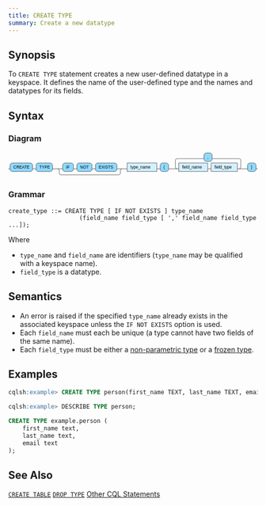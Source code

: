 ```yaml
---
title: CREATE TYPE
summary: Create a new datatype
---
```


## Synopsis
To `CREATE TYPE` statement creates a new user-defined datatype in a keyspace.  It defines the name of the user-defined type and the names and datatypes for its fields.

## Syntax

### Diagram
<svg version="1.1" xmlns:xlink="http://www.w3.org/1999/xlink" xmlns="http://www.w3.org/2000/svg" width="739" height="80" viewbox="0 0 739 80"><defs><style type="text/css">.c{fill:none;stroke:#222222;}.j{fill:#000000;font-family:Verdana,Sans-serif;font-size:12px;}.l{fill:#90d9ff;stroke:#222222;}.r{fill:#d3f0ff;stroke:#222222;}</style></defs><path class="c" d="M0 52h5m67 0h10m49 0h30m32 0h10m45 0h10m64 0h20m-196 0q5 0 5 5v8q0 5 5 5h171q5 0 5-5v-8q0-5 5-5m5 0h10m88 0h10m25 0h30m-5 0q-5 0-5-5v-20q0-5 5-5h80m24 0h80q5 0 5 5v20q0 5-5 5m-93 0h10m78 0h30m25 0h5"/><rect class="l" x="5" y="35" width="67" height="25" rx="7"/><text class="j" x="15" y="52">CREATE</text><rect class="l" x="82" y="35" width="49" height="25" rx="7"/><text class="j" x="92" y="52">TYPE</text><rect class="l" x="161" y="35" width="32" height="25" rx="7"/><text class="j" x="171" y="52">IF</text><rect class="l" x="203" y="35" width="45" height="25" rx="7"/><text class="j" x="213" y="52">NOT</text><rect class="l" x="258" y="35" width="64" height="25" rx="7"/><text class="j" x="268" y="52">EXISTS</text><a xlink:href="#type_name"><rect class="r" x="352" y="35" width="88" height="25"/><text class="j" x="362" y="52">type_name</text></a><rect class="l" x="450" y="35" width="25" height="25" rx="7"/><text class="j" x="460" y="52">(</text><rect class="l" x="580" y="5" width="24" height="25" rx="7"/><text class="j" x="590" y="22">,</text><a xlink:href="#field_name"><rect class="r" x="505" y="35" width="86" height="25"/><text class="j" x="515" y="52">field_name</text></a><a xlink:href="#field_type"><rect class="r" x="601" y="35" width="78" height="25"/><text class="j" x="611" y="52">field_type</text></a><rect class="l" x="709" y="35" width="25" height="25" rx="7"/><text class="j" x="719" y="52">)</text></svg>

### Grammar
```
create_type ::= CREATE TYPE [ IF NOT EXISTS ] type_name
                    (field_name field_type [ ',' field_name field_type ...]);
```
Where

- `type_name` and `field_name` are identifiers (`type_name` may be qualified with a keyspace name).
- `field_type` is a datatype.

## Semantics

 - An error is raised if the specified `type_name` already exists in the associated keyspace unless the `IF NOT EXISTS` option is used.
 - Each `field_name` must each be unique (a type cannot have two fields of the same name). 
 - Each `field_type` must be either a [non-parametric type](../#datatypes) or a [frozen type](../type_frozen).

## Examples
``` sql
cqlsh:example> CREATE TYPE person(first_name TEXT, last_name TEXT, email TEXT);

cqlsh:example> DESCRIBE TYPE person;

CREATE TYPE example.person (
    first_name text,
    last_name text,
    email text
);
```

## See Also
[`CREATE TABLE`](../ddl_create_table)
[`DROP TYPE`](../ddl_drop_keyspace)
[Other CQL Statements](..)
